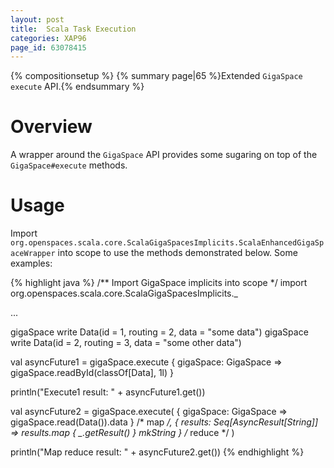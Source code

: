 ```yaml
---
layout: post
title:  Scala Task Execution
categories: XAP96
page_id: 63078415
---
```


{% compositionsetup %}
{% summary page|65 %}Extended `GigaSpace` `execute` API.{% endsummary %}

# Overview

A wrapper around the `GigaSpace` API provides some sugaring on top of the `GigaSpace#execute` methods.

# Usage

Import `org.openspaces.scala.core.ScalaGigaSpacesImplicits.ScalaEnhancedGigaSpaceWrapper` into scope to use the methods demonstrated below.
Some examples:

{% highlight java %}
/** Import GigaSpace implicits into scope */
import org.openspaces.scala.core.ScalaGigaSpacesImplicits._

...

gigaSpace write Data(id = 1, routing = 2, data = "some data")
gigaSpace write Data(id = 2, routing = 3, data = "some other data")
     
val asyncFuture1 = gigaSpace.execute { gigaSpace: GigaSpace =>
  gigaSpace.readById(classOf[Data], 1l)
}
      
println("Execute1 result: " + asyncFuture1.get())
      
val asyncFuture2 = gigaSpace.execute(
  { gigaSpace: GigaSpace => gigaSpace.read(Data()).data } /* map */,
  { results: Seq[AsyncResult[String]] => results.map { _.getResult() } mkString } /* reduce */
)
      
println("Map reduce result: " + asyncFuture2.get())
{% endhighlight %}
